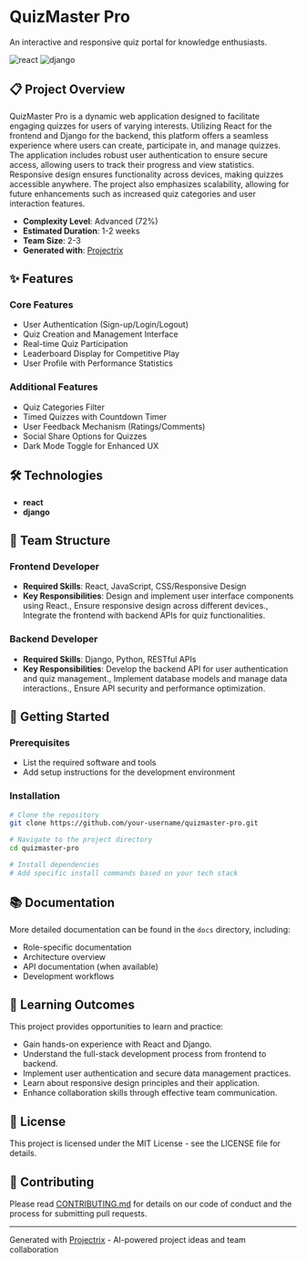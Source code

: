 # QuizMaster Pro

An interactive and responsive quiz portal for knowledge enthusiasts.

![react](https://img.shields.io/badge/-react-05122A?style=flat&logo=react) ![django](https://img.shields.io/badge/-django-05122A?style=flat&logo=django)

## 📋 Project Overview

QuizMaster Pro is a dynamic web application designed to facilitate engaging quizzes for users of varying interests. Utilizing React for the frontend and Django for the backend, this platform offers a seamless experience where users can create, participate in, and manage quizzes. The application includes robust user authentication to ensure secure access, allowing users to track their progress and view statistics. Responsive design ensures functionality across devices, making quizzes accessible anywhere. The project also emphasizes scalability, allowing for future enhancements such as increased quiz categories and user interaction features.

- **Complexity Level**: Advanced (72%)
- **Estimated Duration**: 1-2 weeks
- **Team Size**: 2-3
- **Generated with**: [Projectrix](https://projectrix.vercel.app)

## ✨ Features

### Core Features
- User Authentication (Sign-up/Login/Logout)
- Quiz Creation and Management Interface
- Real-time Quiz Participation
- Leaderboard Display for Competitive Play
- User Profile with Performance Statistics

### Additional Features
- Quiz Categories Filter
- Timed Quizzes with Countdown Timer
- User Feedback Mechanism (Ratings/Comments)
- Social Share Options for Quizzes
- Dark Mode Toggle for Enhanced UX

## 🛠️ Technologies

- **react**
- **django**

## 👥 Team Structure

### Frontend Developer
- **Required Skills**: React, JavaScript, CSS/Responsive Design
- **Key Responsibilities**: Design and implement user interface components using React., Ensure responsive design across different devices., Integrate the frontend with backend APIs for quiz functionalities.

### Backend Developer
- **Required Skills**: Django, Python, RESTful APIs
- **Key Responsibilities**: Develop the backend API for user authentication and quiz management., Implement database models and manage data interactions., Ensure API security and performance optimization.


## 🚀 Getting Started

### Prerequisites

- List the required software and tools
- Add setup instructions for the development environment

### Installation

```bash
# Clone the repository
git clone https://github.com/your-username/quizmaster-pro.git

# Navigate to the project directory
cd quizmaster-pro

# Install dependencies
# Add specific install commands based on your tech stack
```

## 📚 Documentation

More detailed documentation can be found in the `docs` directory, including:

- Role-specific documentation
- Architecture overview
- API documentation (when available)
- Development workflows

## 🌱 Learning Outcomes

This project provides opportunities to learn and practice:

- Gain hands-on experience with React and Django.
- Understand the full-stack development process from frontend to backend.
- Implement user authentication and secure data management practices.
- Learn about responsive design principles and their application.
- Enhance collaboration skills through effective team communication.

## 📝 License

This project is licensed under the MIT License - see the LICENSE file for details.

## 🤝 Contributing

Please read [CONTRIBUTING.md](CONTRIBUTING.md) for details on our code of conduct and the process for submitting pull requests.

---

Generated with [Projectrix](https://projectrix.vercel.app) - AI-powered project ideas and team collaboration

